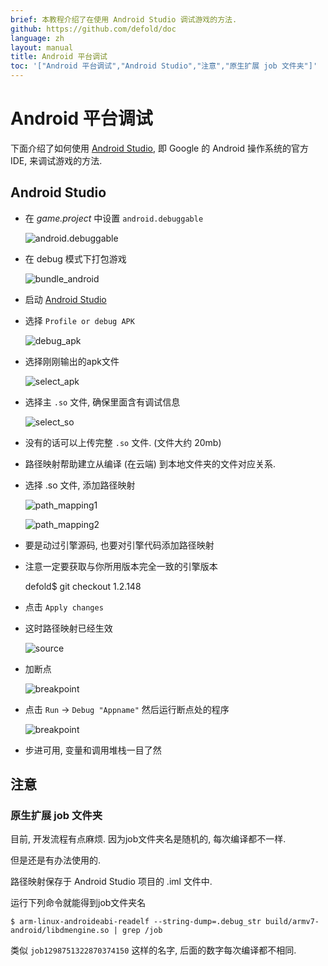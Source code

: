 ```yaml
---
brief: 本教程介绍了在使用 Android Studio 调试游戏的方法.
github: https://github.com/defold/doc
language: zh
layout: manual
title: Android 平台调试
toc: '["Android 平台调试","Android Studio","注意","原生扩展 job 文件夹"]'
---
```


# Android 平台调试

下面介绍了如何使用 [Android Studio](https://developer.android.com/studio/), 即 Google 的 Android 操作系统的官方 IDE, 来调试游戏的方法.


## Android Studio

* 在 *game.project* 中设置 `android.debuggable`

	![android.debuggable](/manuals/images/extensions/debugging/android/game_project_debuggable.png)

* 在 debug 模式下打包游戏

	![bundle_android](/manuals/images/extensions/debugging/android/bundle_android.png)

* 启动 [Android Studio](https://developer.android.com/studio/)

* 选择 `Profile or debug APK`

	![debug_apk](/manuals/images/extensions/debugging/android/android_profile_or_debug.png)

* 选择刚刚输出的apk文件

	![select_apk](/manuals/images/extensions/debugging/android/android_select_apk.png)

* 选择主 `.so` 文件, 确保里面含有调试信息

	![select_so](/manuals/images/extensions/debugging/android/android_missing_symbols.png)

* 没有的话可以上传完整 `.so` 文件. (文件大约 20mb)

* 路径映射帮助建立从编译 (在云端) 到本地文件夹的文件对应关系.

* 选择 .so 文件, 添加路径映射

	![path_mapping1](/manuals/images/extensions/debugging/android/path_mappings_android.png)

	![path_mapping2](/manuals/images/extensions/debugging/android/path_mappings_android2.png)

* 要是动过引擎源码, 也要对引擎代码添加路径映射

* 注意一定要获取与你所用版本完全一致的引擎版本

	defold$ git checkout 1.2.148

* 点击 `Apply changes`

* 这时路径映射已经生效

	![source](/manuals/images/extensions/debugging/android/source_mappings_android.png)

* 加断点

	![breakpoint](/manuals/images/extensions/debugging/android/breakpoint_android.png)

* 点击 `Run` -> `Debug "Appname"` 然后运行断点处的程序

	![breakpoint](/manuals/images/extensions/debugging/android/callstack_variables_android.png)

* 步进可用, 变量和调用堆栈一目了然


## 注意

### 原生扩展 job 文件夹

目前, 开发流程有点麻烦. 因为job文件夹名是随机的, 每次编译都不一样.

但是还是有办法使用的.

路径映射保存于 Android Studio 项目的 <project>.iml 文件中.

运行下列命令就能得到job文件夹名

	$ arm-linux-androideabi-readelf --string-dump=.debug_str build/armv7-android/libdmengine.so | grep /job

类似 `job1298751322870374150` 这样的名字, 后面的数字每次编译都不相同.